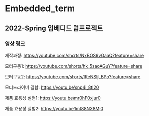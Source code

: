 # Embedded_term
2022-Spring 임베디드 텀프로젝트
--------------------------------

### 영상 링크
제작과정:
https://youtube.com/shorts/NxBOS9vGaaQ?feature=share

모터구동1:
https://youtube.com/shorts/hk_5saoAGuY?feature=share

모터구동2:
https://youtube.com/shorts/lKeNSljLBPo?feature=share

모터드라이버 결함:
https://youtu.be/snp4j_8tI20

제품 효용성 실험1:
https://youtu.be/mr0hF0xjur0

제품 효용성 실험2:
https://youtu.be/lmt88NX8Mj0
